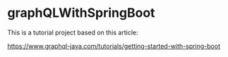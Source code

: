 # graphQLWithSpringBoot

This is a tutorial project based on this article:

https://www.graphql-java.com/tutorials/getting-started-with-spring-boot